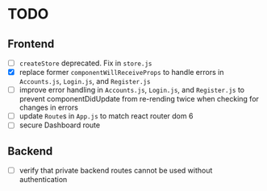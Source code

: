 # TODO

## Frontend

- [ ] `createStore` deprecated. Fix in `store.js`
- [x] replace former `componentWillReceiveProps` to handle errors in `Accounts.js`, `Login.js`, and `Register.js`
- [ ] improve error handling in `Accounts.js`, `Login.js`, and `Register.js` to prevent componentDidUpdate from re-rending twice when checking for changes in errors
- [ ] update `Route`s in `App.js` to match react router dom 6
- [ ] secure Dashboard route

## Backend

- [ ] verify that private backend routes cannot be used without authentication
